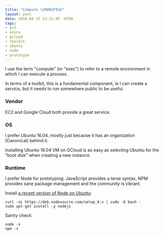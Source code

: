 ```yaml
---
title: "Compute \U0001F916"
layout: post
date: 2018-04-15 23:21:45 -0700
tags:
- ec2
- azure
- gcloud
- toolkit
- ubuntu
- node
- prototype
---
```

I use the term "compute" (or "exec") to refer to a remote environment in which I can execute a process.

In terms of a toolkit, this is a fundamental component, ie I can create a service, but it needs to run somewhere public to be useful.

### Vendor

EC2 and Google Cloud both provide a great service.

### OS

I prefer Ubuntu 16.04, mostly just because it has an organization (Canonical) behind it.

Installing Ubuntu 16.04 VM on GCloud is as easy as selecting Ubuntu for the "boot disk" when creating a new instance.

### Runtime

I prefer Node for prototyping. JavaScript provides a terse syntax, NPM provides sane package management and the community is vibrant.

Install [a recent version of Node on Ubuntu](https://nodejs.org/en/download/package-manager/#debian-and-ubuntu-based-linux-distributions):

    curl -sL https://deb.nodesource.com/setup_9.x | sudo -E bash -
    sudo apt-get install -y nodejs

Sanity check:

    node -v
    npm -v
